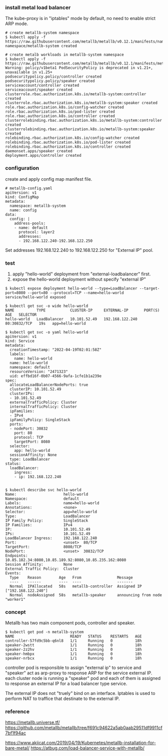 ### install metal load balancer
The kube-proxy is in "iptables" mode by default, no need to enable strict ARP mode. 
```
# create metallb-system namespace
$ kubectl apply -f https://raw.githubusercontent.com/metallb/metallb/v0.12.1/manifests/namespace.yaml
namespace/metallb-system created

# create metalb workloads in metallb-system namespace
$ kubectl apply -f https://raw.githubusercontent.com/metallb/metallb/v0.12.1/manifests/metallb.yaml
Warning: policy/v1beta1 PodSecurityPolicy is deprecated in v1.21+, unavailable in v1.25+
podsecuritypolicy.policy/controller created
podsecuritypolicy.policy/speaker created
serviceaccount/controller created
serviceaccount/speaker created
clusterrole.rbac.authorization.k8s.io/metallb-system:controller created
clusterrole.rbac.authorization.k8s.io/metallb-system:speaker created
role.rbac.authorization.k8s.io/config-watcher created
role.rbac.authorization.k8s.io/pod-lister created
role.rbac.authorization.k8s.io/controller created
clusterrolebinding.rbac.authorization.k8s.io/metallb-system:controller created
clusterrolebinding.rbac.authorization.k8s.io/metallb-system:speaker created
rolebinding.rbac.authorization.k8s.io/config-watcher created
rolebinding.rbac.authorization.k8s.io/pod-lister created
rolebinding.rbac.authorization.k8s.io/controller created
daemonset.apps/speaker created
deployment.apps/controller created
```

### configuration
create and apply config map manifest file.
```
# metallb-config.yaml
apiVersion: v1
kind: ConfigMap
metadata:
  namespace: metallb-system
  name: config
data:
  config: |
    address-pools:
    - name: default
      protocol: layer2
      addresses:
      - 192.168.122.240-192.168.122.250

```
Set addresses 192.168.122.240 to 192.168.122.250 for "External IP" pool.


### test
1. apply "hello-world" deployment from "external-loadbalancer" first.
2. expose the hello-world deployment without specify "external IP"
```
$ kubectl expose deployment hello-world --type=LoadBalancer --target-port=8080 --port=80 --protocol=TCP --name=hello-world
service/hello-world exposed

$ kubectl get svc -o wide hello-world
NAME          TYPE           CLUSTER-IP     EXTERNAL-IP       PORT(S)        AGE   SELECTOR
hello-world   LoadBalancer   10.101.52.49   192.168.122.240   80:30832/TCP   19s   app=hello-world

$ kubectl get svc -o yaml hello-world
apiVersion: v1
kind: Service
metadata:
  creationTimestamp: "2022-04-19T02:01:58Z"
  labels:
    name: hello-world
  name: hello-world
  namespace: default
  resourceVersion: "2471323"
  uid: effbd16f-0b07-4566-9afa-1cfe1b1a239e
spec:
  allocateLoadBalancerNodePorts: true
  clusterIP: 10.101.52.49
  clusterIPs:
  - 10.101.52.49
  externalTrafficPolicy: Cluster
  internalTrafficPolicy: Cluster
  ipFamilies:
  - IPv4
  ipFamilyPolicy: SingleStack
  ports:
  - nodePort: 30832
    port: 80
    protocol: TCP
    targetPort: 8080
  selector:
    app: hello-world
  sessionAffinity: None
  type: LoadBalancer
status:
  loadBalancer:
    ingress:
    - ip: 192.168.122.240


$ kubectl describe svc hello-world
Name:                     hello-world
Namespace:                default
Labels:                   name=hello-world
Annotations:              <none>
Selector:                 app=hello-world
Type:                     LoadBalancer
IP Family Policy:         SingleStack
IP Families:              IPv4
IP:                       10.101.52.49
IPs:                      10.101.52.49
LoadBalancer Ingress:     192.168.122.240
Port:                     <unset>  80/TCP
TargetPort:               8080/TCP
NodePort:                 <unset>  30832/TCP
Endpoints:                10.85.182.34:8080,10.85.189.92:8080,10.85.235.162:8080
Session Affinity:         None
External Traffic Policy:  Cluster
Events:
  Type    Reason        Age   From                Message
  ----    ------        ----  ----                -------
  Normal  IPAllocated   58s   metallb-controller  Assigned IP ["192.168.122.240"]
  Normal  nodeAssigned  58s   metallb-speaker     announcing from node "worker1"
```

### concept
Metallb has two main component pods, controller and speaker.
```
$ kubectl get pod -n metallb-system
NAME                         READY   STATUS    RESTARTS   AGE
controller-57fd9c5bb-q6nl8   1/1     Running   0          18h
speaker-2wstt                1/1     Running   0          18h
speaker-2z2hv                1/1     Running   0          18h
speaker-hmbpx                1/1     Running   0          18h
speaker-nrbcx                1/1     Running   0          18h
```

controller pod is responsible to assign "external ip" to service and "speaker" act as arp-proxy to response ARP for the service external IP. each cluster node is running a "speaker" pod and each of them is assigned to response an external IP for a load balancer type service.

The external IP does not "truely" bind on an interface. Iptables is used to perform NAT to traffice that destinate to the external IP. 


### reference
https://metallb.universe.tf/
https://github.com/metallb/metallb/tree/f691c94622a5ab0aab29511df9911cf7bf1f94ac

https://www.akiicat.com/2019/04/19/Kubernetes/metallb-installation-for-bare-metal/
https://atbug.com/load-balancer-service-with-metallb/

